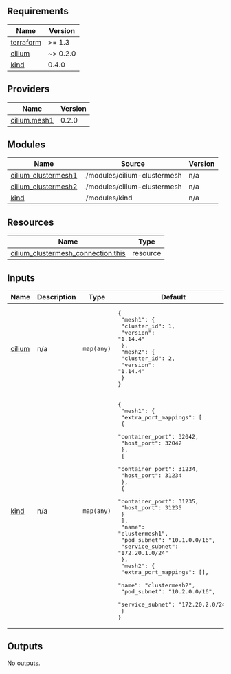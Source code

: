 <!-- BEGINNING OF PRE-COMMIT-TERRAFORM DOCS HOOK -->
## Requirements

| Name | Version |
|------|---------|
| <a name="requirement_terraform"></a> [terraform](#requirement\_terraform) | >= 1.3 |
| <a name="requirement_cilium"></a> [cilium](#requirement\_cilium) | ~> 0.2.0 |
| <a name="requirement_kind"></a> [kind](#requirement\_kind) | 0.4.0 |

## Providers

| Name | Version |
|------|---------|
| <a name="provider_cilium.mesh1"></a> [cilium.mesh1](#provider\_cilium.mesh1) | 0.2.0 |

## Modules

| Name | Source | Version |
|------|--------|---------|
| <a name="module_cilium_clustermesh1"></a> [cilium\_clustermesh1](#module\_cilium\_clustermesh1) | ./modules/cilium-clustermesh | n/a |
| <a name="module_cilium_clustermesh2"></a> [cilium\_clustermesh2](#module\_cilium\_clustermesh2) | ./modules/cilium-clustermesh | n/a |
| <a name="module_kind"></a> [kind](#module\_kind) | ./modules/kind | n/a |

## Resources

| Name | Type |
|------|------|
| [cilium_clustermesh_connection.this](https://registry.terraform.io/providers/littlejo/cilium/latest/docs/resources/clustermesh_connection) | resource |

## Inputs

| Name | Description | Type | Default | Required |
|------|-------------|------|---------|:--------:|
| <a name="input_cilium"></a> [cilium](#input\_cilium) | n/a | `map(any)` | <pre>{<br>  "mesh1": {<br>    "cluster_id": 1,<br>    "version": "1.14.4"<br>  },<br>  "mesh2": {<br>    "cluster_id": 2,<br>    "version": "1.14.4"<br>  }<br>}</pre> | no |
| <a name="input_kind"></a> [kind](#input\_kind) | n/a | `map(any)` | <pre>{<br>  "mesh1": {<br>    "extra_port_mappings": [<br>      {<br>        "container_port": 32042,<br>        "host_port": 32042<br>      },<br>      {<br>        "container_port": 31234,<br>        "host_port": 31234<br>      },<br>      {<br>        "container_port": 31235,<br>        "host_port": 31235<br>      }<br>    ],<br>    "name": "clustermesh1",<br>    "pod_subnet": "10.1.0.0/16",<br>    "service_subnet": "172.20.1.0/24"<br>  },<br>  "mesh2": {<br>    "extra_port_mappings": [],<br>    "name": "clustermesh2",<br>    "pod_subnet": "10.2.0.0/16",<br>    "service_subnet": "172.20.2.0/24"<br>  }<br>}</pre> | no |

## Outputs

No outputs.
<!-- END OF PRE-COMMIT-TERRAFORM DOCS HOOK -->
